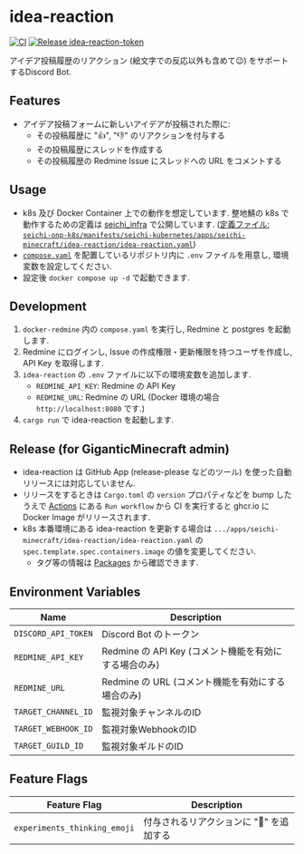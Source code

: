 # idea-reaction

[![CI](https://github.com/GiganticMinecraft/idea-reaction/actions/workflows/ci.yaml/badge.svg)](https://github.com/GiganticMinecraft/idea-reaction/actions/workflows/ci.yaml)
[![Release idea-reaction-token](https://github.com/GiganticMinecraft/idea-reaction/actions/workflows/release.yaml/badge.svg)](https://github.com/GiganticMinecraft/idea-reaction/actions/workflows/release.yaml)

アイデア投稿履歴のリアクション (絵文字での反応以外も含めて😉) をサポートするDiscord Bot.

## Features

- アイデア投稿フォームに新しいアイデアが投稿された際に:
    - その投稿履歴に "👍", "👎" のリアクションを付与する
    - その投稿履歴にスレッドを作成する
    - その投稿履歴の Redmine Issue にスレッドへの URL をコメントする

## Usage

- k8s 及び Docker Container 上での動作を想定しています. 整地鯖の k8s で動作するための定義は [seichi_infra](https://github.com/GiganticMinecraft/seichi_infra) で公開しています. ([定義ファイル: `seichi-onp-k8s/manifests/seichi-kubernetes/apps/seichi-minecraft/idea-reaction/idea-reaction.yaml`](https://github.com/GiganticMinecraft/seichi_infra/blob/main/seichi-onp-k8s/manifests/seichi-kubernetes/apps/seichi-minecraft/idea-reaction/idea-reaction.yaml))
- [`compose.yaml`](./compose.yaml) を配置しているリポジトリ内に `.env` ファイルを用意し, 環境変数を設定してください.
- 設定後 `docker compose up -d` で起動できます.

## Development

1. `docker-redmine` 内の `compose.yaml` を実行し, Redmine と postgres を起動します.
2. Redmine にログインし, Issue の作成権限・更新権限を持つユーザを作成し, API Key を取得します.
3. `idea-reaction` の `.env` ファイルに以下の環境変数を追加します.
   - `REDMINE_API_KEY`: Redmine の API Key
   - `REDMINE_URL`: Redmine の URL (Docker 環境の場合 `http://localhost:8080` です.)
4. `cargo run` で idea-reaction を起動します.

## Release (for GiganticMinecraft admin)

- idea-reaction は GitHub App (release-please などのツール) を使った自動リリースには対応していません.
- リリースをするときは `Cargo.toml` の `version` プロパティなどを bump したうえで [Actions](https://github.com/GiganticMinecraft/idea-reaction/actions/workflows/release.yaml) にある `Run workflow` から CI を実行すると ghcr.io に Docker Image がリリースされます.
- k8s 本番環境にある idea-reaction を更新する場合は `.../apps/seichi-minecraft/idea-reaction/idea-reaction.yaml` の `spec.template.spec.containers.image` の値を変更してください. 
  - タグ等の情報は [Packages](https://github.com/GiganticMinecraft/idea-reaction/pkgs/container/idea-reaction)
        から確認できます.

## Environment Variables

| Name                | Description                          |
|---------------------|--------------------------------------|
| `DISCORD_API_TOKEN` | Discord Bot のトークン                    |
| `REDMINE_API_KEY`   | Redmine の API Key (コメント機能を有効にする場合のみ) |
| `REDMINE_URL`       | Redmine の URL (コメント機能を有効にする場合のみ)     |
| `TARGET_CHANNEL_ID` | 監視対象チャンネルのID                         |
| `TARGET_WEBHOOK_ID` | 監視対象WebhookのID                       |
| `TARGET_GUILD_ID`   | 監視対象ギルドのID                           |

## Feature Flags

| Feature Flag                 | Description             |
|------------------------------|-------------------------|
| `experiments_thinking_emoji` | 付与されるリアクションに "🤔" を追加する |
